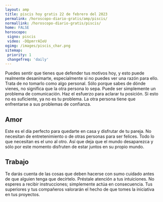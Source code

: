 ```yaml
---
layout: amp
title: piscis hoy gratis 22 de febrero del 2023 
permalink: /horoscopo-diario-gratis/amp/piscis/
normallink: /horoscopo-diario-gratis/piscis/
home: FALSE
horoscopo:
 signo: piscis
 video: -DQpmrrAIeU
ogimg: /images/piscis_char.png
sitemap:
 priority: 1
 changefreq: 'daily'
---
```



Puedes sentir que tienes que defender tus motivos hoy, y esto puede realmente desanimarte, especialmente si no puedes ver una razón para ello. Trata de no tomarlo como algo personal. Sólo porque sabes de dónde vienes, no significa que la otra persona lo sepa. Puede ser simplemente un problema de comunicación. Haz el esfuerzo para aclarar tu posición. Si esto no es suficiente, ya no es tu problema. La otra persona tiene que enfrentarse a sus problemas de confianza.

## Amor

Este es el día perfecto para quedarte en casa y disfrutar de tu pareja. No necesitan de entretenimiento o de otras personas para ser felices. Todo lo que necesitan es el uno al otro. Así que deja que el mundo desaparezca y sólo por este momento disfruten de estar juntos en su propio mundo.

## Trabajo

Te darás cuenta de las cosas que deben hacerse con sumo cuidado antes de que alguien tenga que decírtelo. Préstale atención a tus intuiciones. No esperes a recibir instrucciones; simplemente actúa en consecuencia. Tus superiores y tus compañeros valorarán el hecho de que tomes la iniciativa en tus proyectos.
